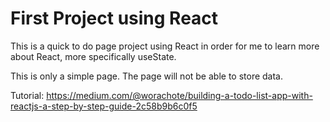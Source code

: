 # First Project using React

This is a quick to do page project using React in order for me to learn more about React, more specifically useState.

This is only a simple page. The page will not be able to store data.

Tutorial: https://medium.com/@worachote/building-a-todo-list-app-with-reactjs-a-step-by-step-guide-2c58b9b6c0f5